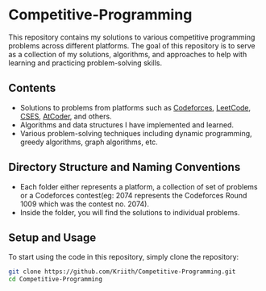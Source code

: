 # Competitive-Programming

This repository contains my solutions to various competitive programming problems across different platforms. The goal of this repository is to serve as a collection of my solutions, algorithms, and approaches to help with learning and practicing problem-solving skills.

## Contents

- Solutions to problems from platforms such as [Codeforces](https://codeforces.com/), [LeetCode](https://leetcode.com/), [CSES](https://cses.fi/problemset/), [AtCoder](https://atcoder.jp/), and others.
- Algorithms and data structures I have implemented and learned.
- Various problem-solving techniques including dynamic programming, greedy algorithms, graph algorithms, etc.

## Directory Structure and Naming Conventions

- Each folder either represents a platform, a collection of set of problems or a Codeforces contest(eg: 2074 represents the Codeforces Round 1009 which was the contest no. 2074).
- Inside the folder, you will find the solutions to individual problems.


## Setup and Usage

To start using the code in this repository, simply clone the repository:

```bash
git clone https://github.com/Kriith/Competitive-Programming.git
cd Competitive-Programming


